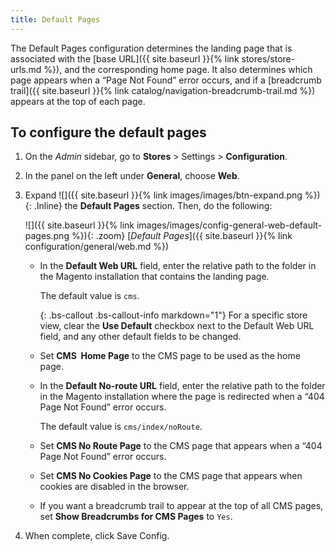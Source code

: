 ```yaml
---
title: Default Pages
---
```


The Default Pages configuration determines the landing page that is associated with the [base URL]({{ site.baseurl }}{% link stores/store-urls.md %}), and the corresponding home page. It also determines which page appears when a “Page Not Found” error occurs, and if a [breadcrumb trail]({{ site.baseurl }}{% link catalog/navigation-breadcrumb-trail.md %}) appears at the top of each page.

## To configure the default pages

1. On the _Admin_ sidebar, go to  **Stores** > Settings > **Configuration**.

1. In the panel on the left under **General**, choose **Web**.

1. Expand ![]({{ site.baseurl }}{% link images/images/btn-expand.png %}){: .Inline} the **Default Pages** section. Then, do the following:

    ![]({{ site.baseurl }}{% link images/images/config-general-web-default-pages.png %}){: .zoom}
    [_Default Pages_]({{ site.baseurl }}{% link configuration/general/web.md %})

   - In the **Default Web URL** field, enter the relative path to the folder in the Magento installation that contains the landing page.

        The default value is `cms`.

        {: .bs-callout .bs-callout-info markdown="1"}
        For a specific store view, clear the **Use Default** checkbox next to the Default Web URL field, and any other default fields to be changed.

   - Set **CMS  Home Page** to the CMS page to be used as the home page.

   - In the **Default No-route URL** field, enter the relative path to the folder in the Magento installation where the page is redirected when a “404 Page Not Found” error occurs.

        The default value is `cms/index/noRoute`.

   - Set **CMS No Route Page** to the CMS page that appears when a “404 Page Not Found” error occurs.

   - Set **CMS No Cookies Page** to the CMS page that appears when cookies are disabled in the browser.

   - If you want a breadcrumb trail to appear at the top of all CMS pages, set **Show Breadcrumbs for CMS Pages** to `Yes`.

1. When complete, click <span class="btn">Save Config</span>.
